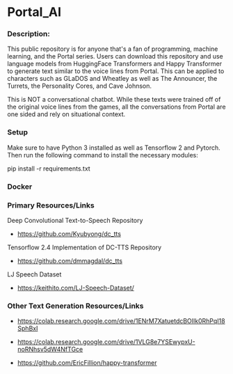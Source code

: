 # Portal_AI

### Description:

This public repository is for anyone that's a fan of programming, 
machine learning, and the Portal series. Users can download this 
repository and use language models from HuggingFace Transformers and
Happy Transformer to generate text similar to the voice lines from
Portal. This can be applied to characters such as GLaDOS and Wheatley 
as well as The Announcer, the Turrets, the Personality Cores, and Cave 
Johnson.

This is NOT a conversational chatbot. While these texts were trained
off of the original voice lines from the games, all the conversations
from Portal are one sided and rely on situational context.

### Setup

Make sure to have Python 3 installed as well as Tensorflow 2 and 
Pytorch. Then run the following command to install the necessary 
modules:

pip install -r requirements.txt

### Docker



### Primary Resources/Links

Deep Convolutional Text-to-Speech Repository
- https://github.com/Kyubyong/dc_tts

Tensorflow 2.4 Implementation of DC-TTS Repository
- https://github.com/dmmagdal/dc_tts

LJ Speech Dataset
- https://keithito.com/LJ-Speech-Dataset/

### Other Text Generation Resources/Links

- https://colab.research.google.com/drive/1ENrM7XatuetdcBOIlk0RhPqI18SphBxI

- https://colab.research.google.com/drive/1VLG8e7YSEwypxU-noRNhsv5dW4NfTGce

- https://github.com/EricFillion/happy-transformer